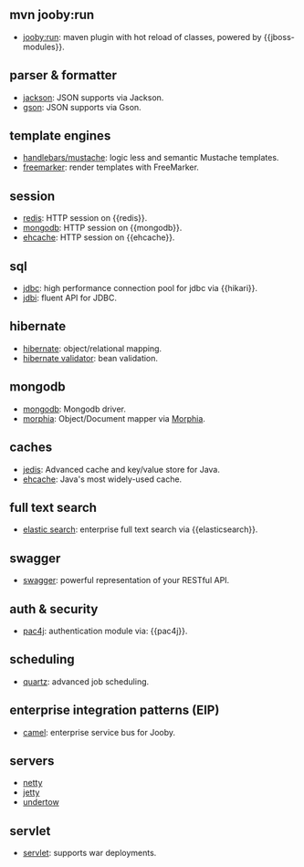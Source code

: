 ## mvn jooby:run
* [jooby:run](https://github.com/jooby-project/jooby/tree/master/jooby-maven-plugin): maven plugin with hot reload of classes, powered by {{jboss-modules}}.

## parser & formatter
* [jackson](https://github.com/jooby-project/jooby/tree/master/jooby-jackson): JSON supports via Jackson.
* [gson](https://github.com/jooby-project/jooby/tree/master/jooby-gson): JSON supports via Gson.

## template engines
* [handlebars/mustache](https://github.com/jooby-project/jooby/tree/master/jooby-hbs): logic less and semantic Mustache templates.
* [freemarker](https://github.com/jooby-project/jooby/tree/master/jooby-ftl): render templates with FreeMarker.

## session
* [redis](https://github.com/jooby-project/jooby/tree/master/jooby-jedis/#redis-session-store): HTTP session on {{redis}}.
* [mongodb](https://github.com/jooby-project/jooby/tree/master/jooby-mongodb/#mongodb-session-store): HTTP session on {{mongodb}}.
* [ehcache](https://github.com/jooby-project/jooby/tree/master/jooby-ehcache/#session-store): HTTP session on {{ehcache}}.

## sql
* [jdbc](https://github.com/jooby-project/jooby/tree/master/jooby-jdbc): high performance connection pool for jdbc via {{hikari}}.
* [jdbi](https://github.com/jooby-project/jooby/tree/master/jooby-jdbi): fluent API for JDBC.

## hibernate
* [hibernate](https://github.com/jooby-project/jooby/tree/master/jooby-hbm): object/relational mapping.
* [hibernate validator](https://github.com/jooby-project/jooby/tree/master/jooby-hbv): bean validation.

## mongodb
* [mongodb](https://github.com/jooby-project/jooby/tree/master/jooby-mongodb): Mongodb driver.
* [morphia](https://github.com/jooby-project/jooby/tree/master/jooby-morphia): Object/Document mapper via [Morphia]({{morphia}}).

## caches
* [jedis](https://github.com/jooby-project/jooby/tree/master/jooby-jedis): Advanced cache and key/value store for Java.
* [ehcache](https://github.com/jooby-project/jooby/tree/master/jooby-ehcache): Java's most widely-used cache.

## full text search
* [elastic search](https://github.com/jooby-project/jooby/tree/master/jooby-elasticsearch): enterprise full text search via {{elasticsearch}}.

## swagger
* [swagger](https://github.com/jooby-project/jooby/tree/master/jooby-swagger): powerful representation of your RESTful API.

## auth & security
* [pac4j](https://github.com/jooby-project/jooby/tree/master/jooby-pac4j): authentication module via: {{pac4j}}.

## scheduling
* [quartz](https://github.com/jooby-project/jooby/tree/master/jooby-quartz): advanced job scheduling.

## enterprise integration patterns (EIP)
* [camel](https://github.com/jooby-project/jooby/tree/master/jooby-camel): enterprise service bus for Jooby.

## servers
* [netty](https://github.com/jooby-project/jooby/tree/master/jooby-netty)
* [jetty](https://github.com/jooby-project/jooby/tree/master/jooby-jetty)
* [undertow](https://github.com/jooby-project/jooby/tree/master/jooby-undertow)

## servlet
* [servlet](https://github.com/jooby-project/jooby/tree/master/jooby-servlet): supports war deployments.
